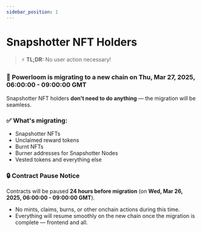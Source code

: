 ```yaml
---  
sidebar_position: 1  
---  
```


# Snapshotter NFT Holders

> ⚡️ **TL;DR:** No user action necessary!

### 🚀 Powerloom is migrating to a new chain on **Thu, Mar 27, 2025, 06:00:00 - 09:00:00 GMT**  

Snapshotter NFT holders **don't need to do anything** — the migration will be seamless.  

### ✅ What's migrating:  
- Snapshotter NFTs  
- Unclaimed reward tokens  
- Burnt NFTs  
- Burner addresses for Snapshotter Nodes
- Vested tokens and everything else

### 🔒 Contract Pause Notice  
Contracts will be paused **24 hours before migration** (on **Wed, Mar 26, 2025, 06:00:00 - 09:00:00 GMT**).  
- No mints, claims, burns, or other onchain actions during this time.  
- Everything will resume smoothly on the new chain once the migration is complete — frontend and all.  